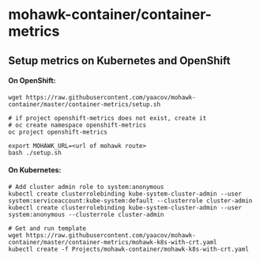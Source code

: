 # mohawk-container/container-metrics

## Setup metrics on Kubernetes and OpenShift

#### On OpenShift:
```
wget https://raw.githubusercontent.com/yaacov/mohawk-container/master/container-metrics/setup.sh

# if project openshift-metrics does not exist, create it
# oc create namespace openshift-metrics
oc project openshift-metrics

export MOHAWK_URL=<url of mohawk route>
bash ./setup.sh
```

#### On Kubernetes:

```
# Add cluster admin role to system:anonymous
kubectl create clusterrolebinding kube-system-cluster-admin --user system:serviceaccount:kube-system:default --clusterrole cluster-admin
kubectl create clusterrolebinding kube-system-cluster-admin --user system:anonymous --clusterrole cluster-admin

# Get and run template
wget https://raw.githubusercontent.com/yaacov/mohawk-container/master/container-metrics/mohawk-k8s-with-crt.yaml
kubectl create -f Projects/mohawk-container/mohawk-k8s-with-crt.yaml

```
